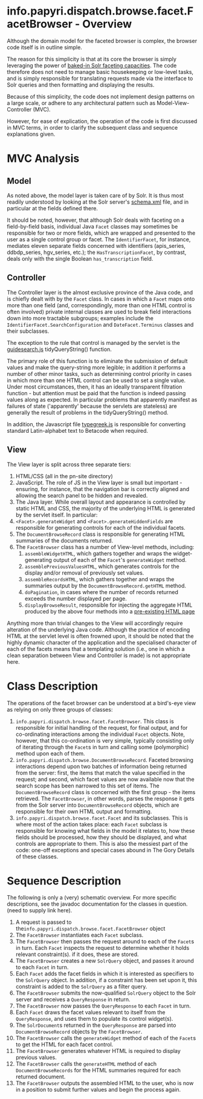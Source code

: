 info.papyri.dispatch.browse.facet.FacetBrowser - Overview
==========================================================

Although the domain model for the faceted browser is complex, the browser code itself is in outline simple.

The reason for this simplicity is that at its core the browser is simply leveraging the power of [baked-in Solr faceting capacities](http://wiki.apache.org/solr/SolrFacetingOverview "Solr faceting overview"). The code therefore does not need to manage basic housekeeping or low-level tasks, and is simply responsible for translating requests made via the interface to Solr queries and then formatting and displaying the results.

Because of this simplicity, the code does not implement design patterns on a large scale, or adhere to any architectural pattern such as Model-View-Controller (MVC). 

However, for ease of explication, the operation of the code is first discussed in MVC terms, in order to clarify the subsequent class and sequence explanations given.

MVC Analysis
============

Model
-----

As noted above, the model layer is taken care of by Solr. It is thus most readily understood by looking at the Solr server's [schema.xml](https://github.com/papyri/navigator/blob/master/pn-solr/pn-search/conf/schema.xml "schema.xml on github") file, and in particular at the fields defined there.

It should be noted, however, that although Solr deals with faceting on a field-by-field basis, individual Java `Facet` classes may sometimes be responsible for two or more fields, which are wrapped and presented to the user as a single control group or facet. The `IdentifierFacet`, for instance, mediates eleven separate fields concerned with identifiers (apis\_series, ddbdp\_series, hgv\_series, etc.); the `HasTranscriptionFacet`, by contrast, deals only with the single Boolean `has_transcription` field.

Controller
----------

The Controller layer is the almost exclusive province of the Java code, and is chiefly dealt with by the `Facet` class. In cases in which a `Facet` maps onto more than one field (and, correspondingly, more than one HTML control is often involved) private internal classes are used to break field interactions down into more tractable subgroups; examples include the `IdentifierFacet.SearchConfiguration` and `DateFacet.Terminus` classes and their subclasses.

The exception to the rule that control is managed by the servlet is the [guidesearch.js](https://github.com/papyri/navigator/blob/master/pn-site/js/guidesearch.js "guidesearch.js on github") tidyQueryString() function. 

The primary role of this function is to eliminate the submission of default values and make the query-string more legible; in addition it performs a number of other minor tasks, such as determining control priority in cases in which more than one HTML control can be used to set a single value. Under most circumstances, then, it has an ideally transparent filtration function - but attention must be paid that the function is indeed passing values along as expected. In particular problems that apparently manifest as failures of state ('apparently' because the servlets are stateless) are generally the result of problems in the tidyQueryString() method.

In addition, the Javascript file [typegreek.js](https://github.com/papyri/navigator/blob/master/pn-site/js/typegreek.js "typegreek.js on github") is responsible for converting standard Latin-alphabet text to Betacode when required.

View
----

The View layer is split across three separate tiers:

1. HTML/CSS (all in the pn-site directory)
2. JavaScript. The role of JS in the View layer is small but important - ensuring, for instance, that the navigation bar is correctly aligned and allowing the search panel to be hidden and revealed.
3. The Java layer. While overall layout and appearance is controlled by static HTML and CSS, the majority of the underlying HTML is generated by the servlet itself. In particular:
 1. `<Facet>.generateWidget` and `<Facet>.generateHiddenFields` are responsible for generating controls for each of the individual facets.
 2. The `DocumentBrowseRecord` class is responsible for generating HTML summaries of the documents returned.
 3. The `FacetBrowser` class has a number of View-level methods, including:
     1. `assembleWidgetHTML`, which gathers together and wraps the widget-generating output of each of the `Facet`'s `generateWidget` method.
     2. `assemblePreviousValuesHTML`, which generates controls for the display and/or removal of previously set values.
     3. `assembleRecordsHTML`, which gathers together and wraps the summaries output by the `DocumentBrowseRecord.getHTML` method.
     4. `doPagination`, in cases where the number of records returned exceeds the number displayed per page.
     5. `displayBrowseResult`, responsible for injecting the aggregate HTML produced by the above four methods into a [pre-existing HTML page](https://github.com/papyri/navigator/blob/master/pn-site/facetbrowse.html "facetbrowse.html on github")
    	
Anything more than trivial changes to the View will accordingly require alteration of the underlying Java code. Although the practice of encoding HTML at the servlet level is often frowned upon, it should be noted that the highly dynamic character of the application and the specialised character of each of the facets means that a templating solution (i.e., one in which a clean separation between View and Controller is made) is not appropriate here.

Class Description
=================

The operations of the facet browser can be understood at a bird's-eye view as relying on only three groups of classes:

1. `info.papyri.dispatch.browse.facet.FacetBrowser`. This class is responsible for initial handling of the request, for final output, and for co-ordinating interactions among the individual `Facet` objects. Note, however, that this co-ordination is very simple, typically consisting only of iterating through the `Facet`s in turn and calling some (polymorphic) method upon each of them.
2. `info.papyri.dispatch.browse.DocumentBrowseRecord`. Faceted browsing interactions depend upon two batches of information being returned from the server: first, the items that match the value specified in the request; and second, which facet values are now available now that the search scope has been narrowed to this set of items. The `DocumentBrowseRecord` class is concerned with the first group - the items retrieved. The `FacetBrowser`, in other words, parses the response it gets from the Solr server into `DocumentBrowseRecord` objects, which are responsible for their own HTML output and formatting.
3. `info.papyri.dispatch.browse.facet.Facet` and its subclasses. This is where most of the action takes place: each `Facet` subclass is responsible for knowing what fields in the model it relates to, how these fields should be processed, how they should be displayed, and what controls are appropriate to them. This is also the messiest part of the code: one-off exceptions and special cases abound in The Gory Details of these classes.

Sequence Description
====================

The following is only a (very) schematic overview. For more specific descriptions, see the javadoc documentation for the classes in question. (need to supply link here).

1. A request is passed to the`info.papyri.dispatch.browse.facet.FacetBrowser`  object
2. The `FacetBrowser` instantiates each `Facet` subclass.
3. The `FacetBrowser` then passes the request around to each of the `Facet`s in turn. Each `Facet` inspects the request to determine whether it holds relevant constraint(s). if it does, these are stored.
4. The `FacetBrowser` creates a new `SolrQuery` object, and passes it around to each `Facet` in turn.
5. Each `Facet` adds the facet fields in which it is interested as specifiers to the `SolrQuery` object. In addition, if a constraint has been set upon it, this constraint is added to the `SolrQuery` as a filter query.
6. The `FacetBrowser` submits the now-qualified `SolrQuery` object to the Solr server and receives a `QueryResponse` in return.
7. The `FacetBrowser` now passes the `QueryResponse` to each `Facet` in turn.
8. Each `Facet` draws the facet values relevant to itself from the `QueryResponse`, and uses them to populate its control widget(s).
9. The `SolrDocument`s returned in the `QueryResponse` are parsed into `DocumentBrowseRecord` objects by the `FacetBrowser`.
10. The `FacetBrowser` calls the `generateWidget` method of each of the `Facet`s to get the HTML for each facet control.
11. The `FacetBrowser` generates whatever HTML is required to display previous values.
12. The `FacetBrowser` calls the `generateHTML` method of each `DocumentBrowseRecords` for the HTML summaries required for each returned document.
13. The `FacetBrowser` outputs the assembled HTML to the user, who is now in a position to submit further values and begin the process again.
